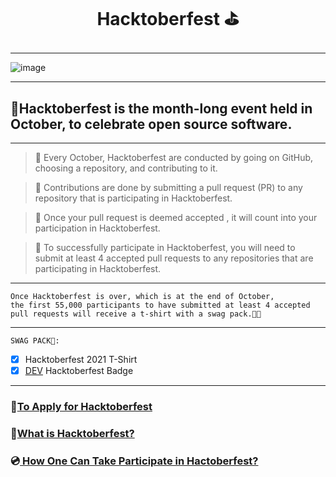 
# <p align="center"> <b>  **Hacktoberfest** ⛳ </b> </p> 

--------------------------------------------------------------------------------------------------------------------
![image](https://user-images.githubusercontent.com/85113641/135767799-8f9fe689-cddd-4640-aac2-eace150c850a.png)

-------------------------------------------------------------------------------------------------------------

## 🎨Hacktoberfest is the month-long event held in October, to celebrate open source software.
---------------------------------------------------------------------------------------------------------
> 🎐 Every October, Hacktoberfest are conducted by going on GitHub, choosing a repository, and contributing to it.

> 🎐 Contributions are done by submitting a pull request (PR) to any repository that is participating in Hacktoberfest.

> 🎐 Once your pull request is deemed accepted , it will count into your participation in Hacktoberfest.

> 🎐 To successfully participate in Hacktoberfest, you will need to submit at least 4 accepted pull requests to any repositories that are participating in Hacktoberfest.

--------------------------------------------------------------------------------------------------------------------------------------------
```
Once Hacktoberfest is over, which is at the end of October, 
the first 55,000 participants to have submitted at least 4 accepted pull requests will receive a t-shirt with a swag pack.🎉🎊

```

---------------------------------------------------------------------------------------------------------------------------
`SWAG PACK🎁:`
- [x] Hacktoberfest 2021 T-Shirt 
- [x] [DEV](https://dev.to/) Hacktoberfest Badge

----------------------------------------------------------------------------------------------------------------

###  📀[To Apply for Hacktoberfest](https://hacktoberfest.digitalocean.com/)

### 🔆[What is Hacktoberfest?](https://medium.com/analytics-vidhya/what-is-hacktoberfest-hacktoberfest-101-3269630183c)

### 💿[ How One Can Take Participate in Hactoberfest?](https://www.geeksforgeeks.org/what-is-hactoberfest-and-how-one-can-take-participate-in-it/)









